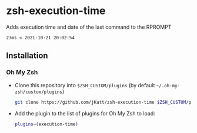 # zsh-execution-time

Adds execution time and date of the last command to the RPROMPT

`23ms < 2021-10-21 20:02:54`

## Installation

### Oh My Zsh

- Clone this repository into `$ZSH_CUSTOM/plugins` (by default `~/.oh-my-zsh/custom/plugins`)

  ```sh
  git clone https://github.com/jKatt/zsh-execution-time $ZSH_CUSTOM/plugins/execution-time
  ```

- Add the plugin to the list of plugins for Oh My Zsh to load:

  ```sh
  plugins=(execution-time)
  ```
